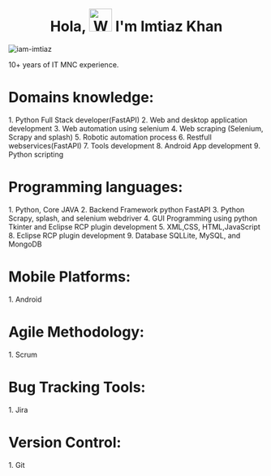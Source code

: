 <h1 align="center"> Hola, <img src="https://raw.githubusercontent.com/nixin72/nixin72/master/wave.gif" 
         alt="Waving hand animated gif"
         height="45"
         width="45" /> I'm Imtiaz Khan</h1>

<p align="left"> <img src="https://komarev.com/ghpvc/?username=iam-imtiaz&label=Views&color=blue&style=plastic&style=for-the-badge" alt="iam-imtiaz" /> </p>

10+ years of IT MNC experience.


<h1>Domains knowledge:</h1>
1. Python Full Stack developer(FastAPI)
2. Web and desktop application development
3. Web automation using selenium
4. Web scraping (Selenium, Scrapy and splash)
5. Robotic automation process
6. Restfull webservices(FastAPI)
7. Tools development
8. Android App development
9. Python scripting

<h1>Programming languages:</h1>
1. Python, Core JAVA
2. Backend Framework python FastAPI
3. Python Scrapy, splash, and selenium webdriver
4. GUI Programming using python Tkinter and Eclipse RCP plugin development
5. XML,CSS, HTML,JavaScript
8. Eclipse RCP plugin development
9. Database SQLLite, MySQL, and MongoDB

<h1>Mobile Platforms:</h1>
1. Android

<h1>Agile Methodology:</h1>
1. Scrum

<h1>Bug Tracking Tools:</h1>
1. Jira

<h1>Version Control:</h1>
1. Git

